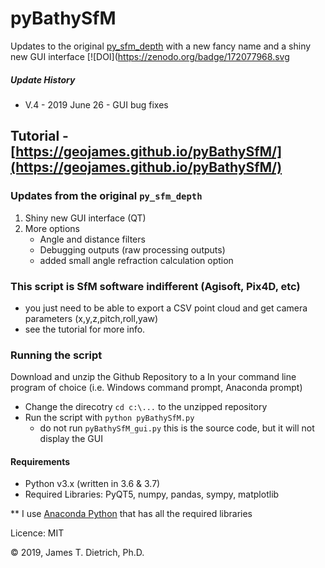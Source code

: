 # pyBathySfM

Updates to the original [py_sfm_depth](https://github.com/geojames/py_sfm_depth) with a new fancy name and a shiny new GUI interface
[![DOI](https://zenodo.org/badge/172077968.svg
##### Update History
- V.4 - 2019 June 26 - GUI bug fixes

## Tutorial - [https://geojames.github.io/pyBathySfM/](https://geojames.github.io/pyBathySfM/)

### Updates from the original `py_sfm_depth`
1. Shiny new GUI interface (QT)
2. More options
   + Angle and distance filters
   + Debugging outputs (raw processing outputs)
   + added small angle refraction calculation option
   
### This script is SfM software indifferent (Agisoft, Pix4D, etc)
- you just need to be able to export a CSV point cloud and get camera parameters (x,y,z,pitch,roll,yaw)
- see the tutorial for more info.

### Running the script
Download and unzip the Github Repository to a 
In your command line program of choice (i.e. Windows command prompt, Anaconda prompt)
- Change the direcotry `cd c:\...` to the unzipped repository
- Run the script with `python pyBathySfM.py`
   - do not run `pyBathySfM_gui.py` this is the source code, but it will not display the GUI

#### Requirements
- Python v3.x (written in 3.6 & 3.7)
- Required Libraries: PyQT5, numpy, pandas, sympy, matplotlib

** I use [Anaconda Python](https://www.anaconda.com/distribution/) that has all the required libraries

Licence: MIT

© 2019, James T. Dietrich, Ph.D.
